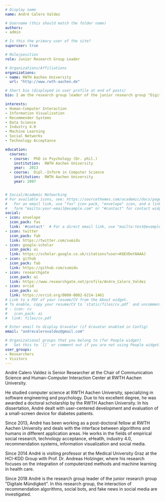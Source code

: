 ```yaml
---
# Display name
name: André Calero Valdez

# Username (this should match the folder name)
authors:
- admin

# Is this the primary user of the site?
superuser: true

# Role/position
role: Junior Research Group Leader

# Organizations/Affiliations
organizations:
- name: RWTH Aachen University
  url: "http://www.rwth-aachen.de"

# Short bio (displayed in user profile at end of posts)
bio: I am the research group leader of the junior research group "Digitale Mündigkeit" studying effects human-algorithm interaction.

interests:
- Human-Computer Interaction
- Information Visualization
- Recommender Systems
- Data Science
- Industry 4.0
- Machine Learning
- Social Networks
- Technology Acceptance

education:
  courses:
  - course:  PhD in Psychology (Dr. phil.)
    institution:  RWTH Aachen University
    year:  2013
  - course:  Dipl.-Inform in Computer Science
    institution:  RWTH Aachen University
    year: 2007


# Social/Academic Networking
# For available icons, see: https://sourcethemes.com/academic/docs/page-builder/#icons
#   For an email link, use "fas" icon pack, "envelope" icon, and a link in the
#   form "mailto:your-email@example.com" or "#contact" for contact widget.
social:
- icon: envelope
  icon_pack: fas
  link: '#contact'  # For a direct email link, use "mailto:test@example.org".
- icon: twitter
  icon_pack: fab
  link: https://twitter.com/sumidu
- icon: google-scholar
  icon_pack: ai
  link: https://scholar.google.co.uk/citations?user=K6EVDoYAAAAJ
- icon: github
  icon_pack: fab
  link: https://github.com/sumidu
- icon: researchgate
  icon_pack: ai
  link: https://www.researchgate.net/profile/Andre_Calero_Valdez
- icon: orcid
  icon_pack: ai
  link: https://orcid.org/0000-0002-6214-1461
# Link to a PDF of your resume/CV from the About widget.
# To enable, copy your resume/CV to `static/files/cv.pdf` and uncomment the lines below.
# - icon: cv
#   icon_pack: ai
#  link: files/cv.pdf

# Enter email to display Gravatar (if Gravatar enabled in Config)
email: "andrecalerovaldez@gmail.com"

# Organizational groups that you belong to (for People widget)
#   Set this to `[]` or comment out if you are not using People widget.
user_groups:
- Researchers
- Visitors
---
```


André Calero Valdez is Senior Researcher at the Chair of Communication Science and Human-Computer Interaction Center at RWTH Aachen University.

He studied computer science at RWTH Aachen University, specializing in software engineering and psychology. Due to his excellent degree, he was awarded a doctoral scholarship by the RWTH Aachen University. In his dissertation, André dealt with user-centered development and evaluation of a small-screen device for diabetes patients. 

Since 2013, André has been working as a post-doctoral fellow at RWTH Aachen University and deals with the interface between algorithms and humans in different application areas. He works in the fields of empirical social research, technology acceptance, eHeatlh, industry 4.0, recommendation systems, information visualization and social media.

Since 2014 André is visiting professor at the Medical University Graz at the HCI-KDD Group with Prof. Dr. Andreas Holzinger, where his research focuses on the integration of computerized methods and machine learning in health care.

Since 2018 André is the research group leader of the junior research group "Digitale Mündigkeit". In this research group, the interaction of recommendation algorithms, social bots, and fake news in social media are investigated.
